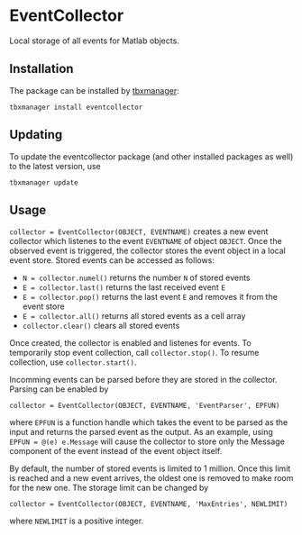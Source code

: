 # EventCollector #

Local storage of all events for Matlab objects.

## Installation

The package can be installed by [tbxmanager](http://www.tbxmanager.com):
```
tbxmanager install eventcollector
```

## Updating

To update the eventcollector package (and other installed packages as well) to the latest version, use
```
tbxmanager update
```


## Usage

`collector = EventCollector(OBJECT, EVENTNAME)` creates a new event collector
which listenes to the event `EVENTNAME` of object `OBJECT`. Once the
observed event is triggered, the collector stores the event object in
a local event store. Stored events can be accessed as follows:
 
* `N = collector.numel()` returns the number `N` of stored events
* `E = collector.last()` returns the last received event `E`
* `E = collector.pop()` returns the last event `E` and removes it from the event store
* `E = collector.all()` returns all stored events as a cell array
* `collector.clear()` clears all stored events
 
Once created, the collector is enabled and listenes for events. To
temporarily stop event collection, call `collector.stop()`. To resume
collection, use `collector.start()`. 
 
Incomming events can be parsed before they are stored in the
collector. Parsing can be enabled by 
```
collector = EventCollector(OBJECT, EVENTNAME, 'EventParser', EPFUN)
```
where `EPFUN` is a function handle which takes the event to be parsed
as the input and returns the parsed event as the output. As an
example, using `EPFUN = @(e) e.Message` will cause the collector to
store only the Message component of the event instead of the event
object itself.
 
By default, the number of stored events is limited to 1 million.
Once this limit is reached and a new event arrives, the oldest one is
removed to make room for the new one. The storage limit can be
changed by 
```
collector = EventCollector(OBJECT, EVENTNAME, 'MaxEntries', NEWLIMIT)
```
where `NEWLIMIT` is a positive integer.